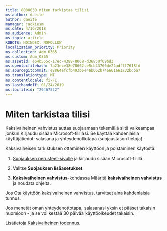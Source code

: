 ```yaml
---
title: 8000030 miten tarkistaa tilisi
ms.author: daeite
author: daeite
manager: jackiesm
ms.date: 4/16/2018
ms.audience: Admin
ms.topic: article
ROBOTS: NOINDEX, NOFOLLOW
localization_priority: Priority
ms.collection: Adm_O365
ms.custom: Adm_O365
ms.assetid: e64b555c-17ec-4389-8068-d36850f09bd3
ms.openlocfilehash: 7a23ece38e78662ce5cb43760de24adf7f7618fd
ms.sourcegitcommit: e2864efcfb493b6e46b662b746661a61232bdba7
ms.translationtype: MT
ms.contentlocale: fi-FI
ms.lasthandoff: 01/24/2019
ms.locfileid: "29467522"
---
```

# <a name="how-to-verify-your-account"></a>Miten tarkistaa tilisi

Kaksivaiheinen vahvistus auttaa suojaamaan tekemällä siitä vaikeampaa jonkun Kirjaudu sisään Microsoft-tililläsi. Se käyttää kahdenlaisia käyttäjätiedot: salasana ja yhteydenottotapa (suojaustason tietoja). 
  
Kaksivaiheisen tarkistuksen ottaminen käyttöön ja poistaminen käytöstä:
  
1. [Suojauksen perusteet-sivulle](https://go.microsoft.com/fwlink/?linkid=842325) ja kirjaudu sisään Microsoft-tilillä. 
    
2. Valitse **Suojauksen lisäasetukset**. 
    
3. **Kaksivaiheinen vahvistus**-kohdassa Määritä **kaksivaiheinen vahvistus** ja noudata ohjeita. 
    
Jos Ota käyttöön kaksivaiheinen vahvistus, tarvitset aina kahdenlaisia tunnus.
  
Jos menetät oman yhteydenottotapa, salasanasi yksin et pääset takaisin huomioon - ja se voi kestää 30 päivää käyttöoikeudet takaisin. 
  
Lisätietoja [Kaksivaiheinen todennus](https://go.microsoft.com/fwlink/?linkid=872270).
  

